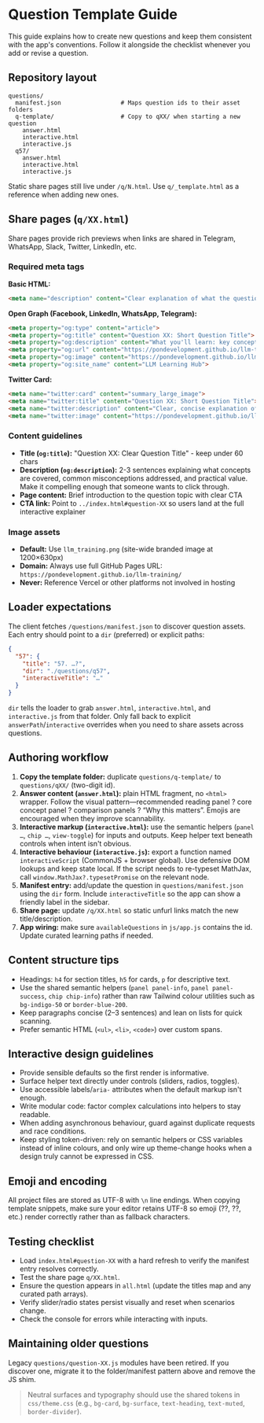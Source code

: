 # Question Template Guide

This guide explains how to create new questions and keep them consistent with the app's conventions. Follow it alongside the checklist whenever you add or revise a question.

## Repository layout

```
questions/
  manifest.json                 # Maps question ids to their asset folders
  q-template/                   # Copy to qXX/ when starting a new question
    answer.html
    interactive.html
    interactive.js
  q57/
    answer.html
    interactive.html
    interactive.js
```

Static share pages still live under `/q/N.html`. Use `q/_template.html` as a reference when adding new ones.

## Share pages (`q/XX.html`)

Share pages provide rich previews when links are shared in Telegram, WhatsApp, Slack, Twitter, LinkedIn, etc.

### Required meta tags

**Basic HTML:**
```html
<meta name="description" content="Clear explanation of what the question covers and why it matters">
```

**Open Graph (Facebook, LinkedIn, WhatsApp, Telegram):**
```html
<meta property="og:type" content="article">
<meta property="og:title" content="Question XX: Short Question Title">
<meta property="og:description" content="What you'll learn: key concepts, common pitfalls, practical applications">
<meta property="og:url" content="https://pondevelopment.github.io/llm-training/q/XX.html">
<meta property="og:image" content="https://pondevelopment.github.io/llm-training/llm_training.png">
<meta property="og:site_name" content="LLM Learning Hub">
```

**Twitter Card:**
```html
<meta name="twitter:card" content="summary_large_image">
<meta name="twitter:title" content="Question XX: Short Question Title">
<meta name="twitter:description" content="Clear, concise explanation of the question topic">
<meta name="twitter:image" content="https://pondevelopment.github.io/llm-training/llm_training.png">
```

### Content guidelines

- **Title (`og:title`):** "Question XX: Clear Question Title" - keep under 60 chars
- **Description (`og:description`):** 2-3 sentences explaining what concepts are covered, common misconceptions addressed, and practical value. Make it compelling enough that someone wants to click through.
- **Page content:** Brief introduction to the question topic with clear CTA
- **CTA link:** Point to `../index.html#question-XX` so users land at the full interactive explainer

### Image assets

- **Default:** Use `llm_training.png` (site-wide branded image at 1200×630px)
- **Domain:** Always use full GitHub Pages URL: `https://pondevelopment.github.io/llm-training/`
- **Never:** Reference Vercel or other platforms not involved in hosting

## Loader expectations

The client fetches `/questions/manifest.json` to discover question assets. Each entry should point to a `dir` (preferred) or explicit paths:

```json
{
  "57": {
    "title": "57. …?",
    "dir": "./questions/q57",
    "interactiveTitle": "…"
  }
}
```

`dir` tells the loader to grab `answer.html`, `interactive.html`, and `interactive.js` from that folder. Only fall back to explicit `answerPath`/`interactive` overrides when you need to share assets across questions.

## Authoring workflow

1. **Copy the template folder:** duplicate `questions/q-template/` to `questions/qXX/` (two-digit id).
2. **Answer content (`answer.html`):** plain HTML fragment, no `<html>` wrapper. Follow the visual pattern—recommended reading panel ? core concept panel ? comparison panels ? “Why this matters”. Emojis are encouraged when they improve scannability.
3. **Interactive markup (`interactive.html`):** use the semantic helpers (`panel …`, `chip …`, `view-toggle`) for inputs and outputs. Keep helper text beneath controls when intent isn't obvious.
4. **Interactive behaviour (`interactive.js`):** export a function named `interactiveScript` (CommonJS + browser global). Use defensive DOM lookups and keep state local. If the script needs to re-typeset MathJax, call `window.MathJax?.typesetPromise` on the relevant node.
5. **Manifest entry:** add/update the question in `questions/manifest.json` using the `dir` form. Include `interactiveTitle` so the app can show a friendly label in the sidebar.
6. **Share page:** update `/q/XX.html` so static unfurl links match the new title/description.
7. **App wiring:** make sure `availableQuestions` in `js/app.js` contains the id. Update curated learning paths if needed.

## Content structure tips

- Headings: `h4` for section titles, `h5` for cards, `p` for descriptive text.
- Use the shared semantic helpers (`panel panel-info`, `panel panel-success`, `chip chip-info`) rather than raw Tailwind colour utilities such as `bg-indigo-50` or `border-blue-200`.
- Keep paragraphs concise (2–3 sentences) and lean on lists for quick scanning.
- Prefer semantic HTML (`<ul>`, `<li>`, `<code>`) over custom spans.

## Interactive design guidelines

- Provide sensible defaults so the first render is informative.
- Surface helper text directly under controls (sliders, radios, toggles).
- Use accessible labels/`aria-` attributes when the default markup isn't enough.
- Write modular code: factor complex calculations into helpers to stay readable.
- When adding asynchronous behaviour, guard against duplicate requests and race conditions.
- Keep styling token-driven: rely on semantic helpers or CSS variables instead of inline colours, and only wire up theme-change hooks when a design truly cannot be expressed in CSS.

## Emoji and encoding

All project files are stored as UTF-8 with `\n` line endings. When copying template snippets, make sure your editor retains UTF-8 so emoji (??, ??, etc.) render correctly rather than as fallback characters.

## Testing checklist

- Load `index.html#question-XX` with a hard refresh to verify the manifest entry resolves correctly.
- Test the share page `q/XX.html`.
- Ensure the question appears in `all.html` (update the titles map and any curated path arrays).
- Verify slider/radio states persist visually and reset when scenarios change.
- Check the console for errors while interacting with inputs.

## Maintaining older questions

Legacy `questions/question-XX.js` modules have been retired. If you discover one, migrate it to the folder/manifest pattern above and remove the JS shim.

> Neutral surfaces and typography should use the shared tokens in `css/theme.css` (e.g., `bg-card`, `bg-surface`, `text-heading`, `text-muted`, `border-divider`).
